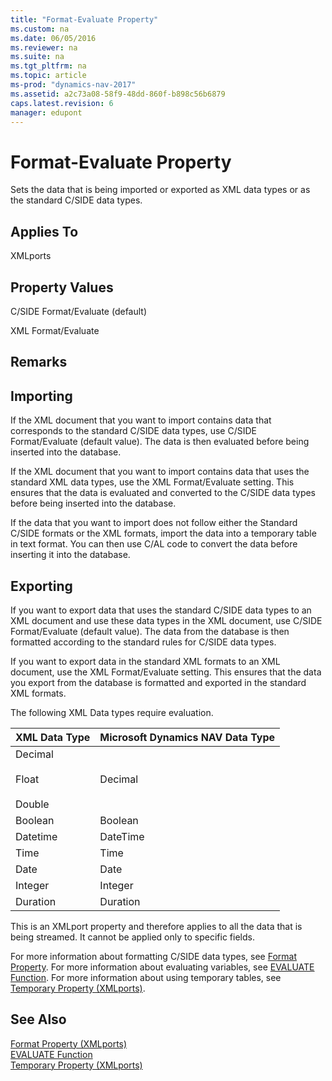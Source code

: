 ```yaml
---
title: "Format-Evaluate Property"
ms.custom: na
ms.date: 06/05/2016
ms.reviewer: na
ms.suite: na
ms.tgt_pltfrm: na
ms.topic: article
ms-prod: "dynamics-nav-2017"
ms.assetid: a2c73a08-58f9-48dd-860f-b898c56b6879
caps.latest.revision: 6
manager: edupont
---
```

# Format-Evaluate Property
Sets the data that is being imported or exported as XML data types or as the standard C\/SIDE data types.  
  
## Applies To  
 XMLports  
  
## Property Values  
 C\/SIDE Format\/Evaluate \(default\)  
  
 XML Format\/Evaluate  
  
## Remarks  
  
## Importing  
 If the XML document that you want to import contains data that corresponds to the standard C\/SIDE data types, use C\/SIDE Format\/Evaluate \(default value\). The data is then evaluated before being inserted into the database.  
  
 If the XML document that you want to import contains data that uses the standard XML data types, use the XML Format\/Evaluate setting. This ensures that the data is evaluated and converted to the C\/SIDE data types before being inserted into the database.  
  
 If the data that you want to import does not follow either the Standard C\/SIDE formats or the XML formats, import the data into a temporary table in text format. You can then use C\/AL code to convert the data before inserting it into the database.  
  
## Exporting  
 If you want to export data that uses the standard C\/SIDE data types to an XML document and use these data types in the XML document, use C\/SIDE Format\/Evaluate \(default value\). The data from the database is then formatted according to the standard rules for C\/SIDE data types.  
  
 If you want to export data in the standard XML formats to an XML document, use the XML Format\/Evaluate setting. This ensures that the data you export from the database is formatted and exported in the standard XML formats.  
  
 The following XML Data types require evaluation.  
  
|**XML Data Type**|**Microsoft Dynamics NAV Data Type**|  
|-----------------------|------------------------------------------|  
|Decimal<br /><br /> Float<br /><br /> Double|Decimal|  
|Boolean|Boolean|  
|Datetime|DateTime|  
|Time|Time|  
|Date|Date|  
|Integer|Integer|  
|Duration|Duration|  
  
 This is an XMLport property and therefore applies to all the data that is being streamed. It cannot be applied only to specific fields.  
  
 For more information about formatting C\/SIDE data types, see [Format Property](Format-Property.md). For more information about evaluating variables, see [EVALUATE Function](EVALUATE-Function.md). For more information about using temporary tables, see [Temporary Property \(XMLports\)](Temporary-Property--XMLports-.md).  
  
## See Also  
 [Format Property \(XMLports\)](Format-Property--XMLports-.md)   
 [EVALUATE Function](EVALUATE-Function.md)   
 [Temporary Property \(XMLports\)](Temporary-Property--XMLports-.md)